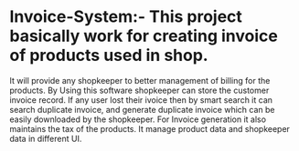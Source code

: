 # Invoice-System:-  This project basically work for creating invoice of products used in shop. 
It will provide any shopkeeper to better management of  billing for the products.
By Using this software shopkeeper can store the customer invoice record. 
If any user lost their ivoice then by smart search it can search duplicate invoice, and generate duplicate invoice which can be easily downloaded by the shopkeeper.
For Invoice generation it also maintains the tax of the products.
It manage product data and shopkeeper data in different UI.

